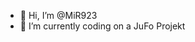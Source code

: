 - 👋 Hi, I’m @MiR923
- 🌱 I’m currently coding on a JuFo Projekt

<!---
MiR923/MiR923 is a ✨ special ✨ repository because its `README.md` (this file) appears on your GitHub profile.
You can click the Preview link to take a look at your changes.
--->

